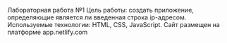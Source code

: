 Лабораторная работа №1
Цель работы: создать приложение, определяющие является ли введенная строка ip-адресом.
Используемые технологии: HTML, CSS, JavaScript.
Сайт размещен на платформе app.netlify.com
